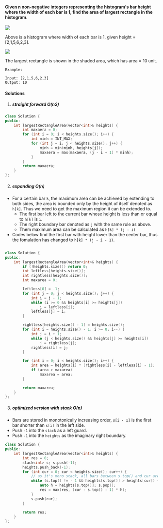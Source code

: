 #### Given n non-negative integers representing the histogram's bar height where the width of each bar is 1, find the area of largest rectangle in the histogram.


![](https://assets.leetcode.com/uploads/2018/10/12/histogram.png)

Above is a histogram where width of each bar is 1, given height = [2,1,5,6,2,3].

![](https://assets.leetcode.com/uploads/2018/10/12/histogram_area.png)

The largest rectangle is shown in the shaded area, which has area = 10 unit.


```
Example:

Input: [2,1,5,6,2,3]
Output: 10
```

#### Solutions

1. ##### straight forward O(n2)

```cpp
class Solution {
public:
    int largestRectangleArea(vector<int>& heights) {
        int maxaera = 0;
        for (int i = 0; i < heights.size(); i++) {
            int minh = INT_MAX;
            for (int j = i; j < heights.size(); j++) {
                minh = min(minh, heights[j]);
                maxaera = max(maxaera, (j - i + 1) * minh);
            }
        }
        return maxaera;
    }
};
```

2. ##### expanding O(n)

- For a certain bar `k`, the maximum area can be achieved by extending to both sides, the area is bounded only by the height of itself denoted as `h[k]`. Thus we need to get the maximum region it can be extended to.
    - The first bar left to the current bar whose height is less than or equal to `h[k]` is `i`.
    - The right boundary bar denoted as `j` with the same rule as above.
    - Them maximum area can be calculated as `h[k] * (j - i)`
- Codes below find the first bar with height lower than the center bar, thus the fomulation has changed to `h[k] * (j - i - 1)`.
```cpp

class Solution {
public:
    int largestRectangleArea(vector<int>& heights) {
        if (!heights.size()) return 0;
        int leftless[heights.size()];
        int rightless[heights.size()];
        int maxarea = 0;

        leftless[0] = -1;
        for (int j = 0; j < heights.size(); j++) {
            int i = j - 1;
            while (i >= 0 && heights[i] >= heights[j])
                i = leftless[i];
            leftless[j] = i;
        }

        rightless[heights.size() - 1] = heights.size();
        for (int i = heights.size() - 1; i >= 0; i--) {
            int j = i + 1;
            while (j < heights.size() && heights[j] >= heights[i])
                j = rightless[j];
            rightless[i] = j;
        }

        for (int i = 0; i < heights.size(); i++) {
            int area = heights[i] * (rightless[i] - leftless[i] - 1);
            if (area > maxarea)
                maxarea = area;
        }

        return maxarea;
    }
};
```

3. ##### optimized version with stack O(n)
- Bars are stored in monotonically increasing order, `s[i - 1]` is the first bar shorter than `s[i]` in the left side.
- Push `-1` into the `stack` as a left guard.
- Push `-1` into the `heights` as the imaginary right boundary.

```cpp
class Solution {
public:
    int largestRectangleArea(vector<int>& heights) {
        int res = 0;
        stack<int> s; s.push(-1);
        heights.push_back(-1);
        for (int cur = 0; cur < heights.size(); cur++) {
            // as it's mono stack, all bars between s.top() and cur are greater than or equal to  height[s.top()].
            while (s.top() != - 1 && heights[s.top()] > heights[cur]) {
                auto h = heights[s.top()]; s.pop();
                res = max(res, (cur - s.top() - 1) * h);
            }
            s.push(cur);
        }

        return res;
    }
};
```